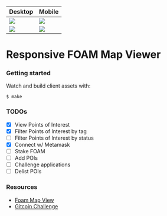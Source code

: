 | Desktop                                                                 | Mobile                                                                 |
| ----------------------------------------------------------------------- | ---------------------------------------------------------------------- |
| ![](https://foam-mapviewer.herokuapp.com/screenshots/dark/desktop.png)  | ![](https://foam-mapviewer.herokuapp.com/screenshots/dark/mobile.png)  |
| ![](https://foam-mapviewer.herokuapp.com/screenshots/light/desktop.png) | ![](https://foam-mapviewer.herokuapp.com/screenshots/light/mobile.png) |

# Responsive FOAM Map Viewer

### Getting started

Watch and build client assets with:

    $ make

### TODOs

- [x] View Points of Interest
- [x] Filter Points of Interest by tag
- [ ] Filter Points of Interest by status
- [x] Connect w/ Metamask
- [ ] Stake FOAM
- [ ] Add POIs
- [ ] Challenge applications
- [ ] Delist POIs

### Resources

- [Foam Map View](https://map.foam.space)
- [Gitcoin Challenge](https://gitcoin.co/issue/ryan-foamspace/Sustain-Web3-hackathon/3/3960)
